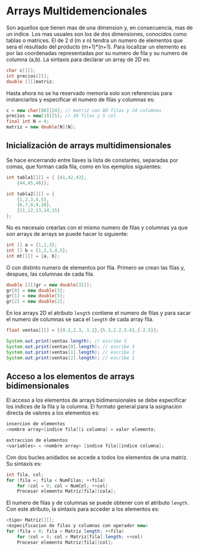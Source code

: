 # Arrays Multidemencionales

Son aquellos que tienen mas de una dimension y, en consecuencia, mas de un indice. Los mas
usuales son los de dos dimensiones, conocidos como tablas o matrices.
El de 2 d (m x n) tendra un numero de elementos que sera el resultado del producto (m+1)*(n+1). Para
localizar un elemento es por las coordenadas representadas por su numero de fila y su numero de columna
(a,b). La sintaxis para declarar un array de 2D es:

```java
char c[][];
int precios[][];
double [][]matriz;
```
Hasta ahora no se ha reservado memoria solo son referencias para instanciarlos y especificar el numero
de filas y columnas es:
```java
c = new char[80][24]; // matriz con 80 filas y 24 columnas
precios = new[10][5]; // 10 filas y 5 col
final int N = 4;
matriz = new double[N][N];
```
## Inicialización de arrays multidimensionales
Se hace encerrando entre llaves la lista de constantes, separadas por comas, que forman
cada fila, como en los ejemplos siguientes:
```java
int tabla1[][] = { {41,42,43},
	{44,45,46}};

int tabla2[][] = {
	{1,2,3,4,5},
	{6,7,8,9,10},
	{11,12,13,14,15}
};
```
No es necesaio crearlas con el mismo numero de filas y columnas ya que son
arrays de arrays se puede hacer lo siguiente:
```java
int [] a = {1,2,3};
int [] b = {1,2,3,4,5};
int mt[][] = {a, b};
```
O con distinto numero de elementos por fila. Primero se crean las filas y, despues, las columnas de cada fila.
```java
double [][]gr = new double[3][];
gr[0] = new double[3];
gr[1] = new double[5];
gr[2] = new double[2];
```
En los arrays 2D el atributo `length` contiene el numero de filas y para sacar el numero de columnas
se saca el `length` de cada array fila.
```java
float ventas[][] = {{0.2,2.3,.1.2},{5.3,2.2,5.6},{-2.5}};

System.out.print(ventas.length); // escribe 3
System.out.print(ventas[0].length); // escribe 3
System.out.print(ventas[1].length); // escribe 2
System.out.print(ventas[2].length); // escribe 1
```
## Acceso a los elementos de arrays bidimensionales
El acceso a los elementos de arrays bidimensionales se debe especificar los indices 
de la fila y la columna.
El formato general para la asignacion directa de valores a los elementos es:
```java
insercion de elementos
<nombre array>[indice fila][i columna] = valor elemento;

extraccion de elementos
<variables> = <nombre array> [indice fila][indice columna];
```
Con dos bucles anidados se accede a todos los elementos de una matriz. Su sintaxis es:
```java
int fila, col;
for (fila =; fila < NumFilas; ++fila)
	for (col = 0; col < NumCol; ++col)
	Procesar elemento Matriz[fila][cola];
```
El numero de filas y de columnas se puede obtener con el atributo `length`. Con este atributo,
la sintaxis para acceder a los elementos es:
```java
<tipo> Matriz[][];
<especificacion de filas y columnas con operador new>
for (fila = 0; fila < Matriz.length; ++fila)
	for (col = 0; col < Matriz[fila].length; ++col)
	Procesar elemento Matriz[fila][col];
```


